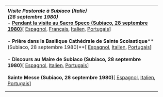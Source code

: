 |     |
| --- |
|  |
| ***Visite Pastorale à Subiaco (Italie)***<br>***(28 septembre 1980)***<br>- **[Pendant la visite au Sacro Speco (Subiaco, 28 septembre 1980)](/content/john-paul-ii/fr/speeches/1980/september/documents/hf_jp-ii_spe_19800928_speco-subiaco.html)**\[ [Espagnol](/content/john-paul-ii/es/speeches/1980/september/documents/hf_jp-ii_spe_19800928_speco-subiaco.html), [Français](/content/john-paul-ii/fr/speeches/1980/september/documents/hf_jp-ii_spe_19800928_speco-subiaco.html), [Italien](/content/john-paul-ii/it/speeches/1980/september/documents/hf_jp-ii_spe_19800928_speco-subiaco.html), [Portugais](/content/john-paul-ii/pt/speeches/1980/september/documents/hf_jp-ii_spe_19800928_speco-subiaco.html)\]<br>  <br>- **Prière dans** **la Basilique Cathédrale de Sainte Scolastique****(Subiaco, 28 septembre 1980)**\[ [Espagnol](/content/john-paul-ii/es/prayers/documents/hf_jp-ii_19800928_prayer-san-benedetto.html), [Italien](/content/john-paul-ii/it/prayers/documents/hf_jp-ii_19800928_prayer-san-benedetto.html), [Portugais](/content/john-paul-ii/pt/prayers/documents/hf_jp-ii_19800928_prayer-san-benedetto.html)\]<br>  <br>- **Discours au Maire de Subiaco (Subiaco, 28 septembre 1980)**\[ [Espagnol](/content/john-paul-ii/es/speeches/1980/september/documents/hf_jp-ii_spe_19800928_sindaco-subiaco.html), [Italien](/content/john-paul-ii/it/speeches/1980/september/documents/hf_jp-ii_spe_19800928_sindaco-subiaco.html), [Portugais](/content/john-paul-ii/pt/speeches/1980/september/documents/hf_jp-ii_spe_19800928_sindaco-subiaco.html)\]<br>  <br>**Sainte Messe (Subiaco, 28 septembre 1980)**\[ [Espagnol](/content/john-paul-ii/es/homilies/1980/documents/hf_jp-ii_hom_19800928_subiaco.html), [Italien](/content/john-paul-ii/it/homilies/1980/documents/hf_jp-ii_hom_19800928_subiaco.html), [Portugais](/content/john-paul-ii/pt/homilies/1980/documents/hf_jp-ii_hom_19800928_subiaco.html)\] |
|  |
|  |
